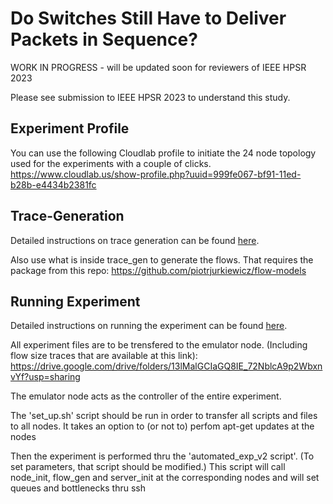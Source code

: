 # Do Switches Still Have to Deliver Packets in Sequence?

WORK IN PROGRESS - will be updated soon for reviewers of IEEE HPSR 2023

Please see submission to IEEE HPSR 2023 to understand this study.


## Experiment Profile

You can use the following Cloudlab profile to initiate the 24 node topology used for the experiments with a couple of clicks.
https://www.cloudlab.us/show-profile.php?uuid=999fe067-bf91-11ed-b28b-e4434b2381fc



## Trace-Generation

Detailed instructions on trace generation can be found [here](https://github.com/ufukusubutun/Reordering_Switch/blob/main/docs/trace_gen.md).


Also use what is inside trace_gen to generate the flows. That requires the package from this repo:
https://github.com/piotrjurkiewicz/flow-models


## Running Experiment

Detailed instructions on running the experiment can be found [here](https://github.com/ufukusubutun/Reordering_Switch/blob/main/docs/exp_run.md).

All experiment files are to be trensfered to the emulator node.
(Including flow size traces that are available at this link):
https://drive.google.com/drive/folders/13lMalGCIaGQ8IE_72NblcA9p2WbxnvYf?usp=sharing

The emulator node acts as the controller of the entire experiment.

The 'set_up.sh' script should be run in order to transfer all scripts and files to all nodes. It takes an option to (or not to) perfom apt-get updates at the nodes

Then the experiment is performed thru the 'automated_exp_v2 script'. (To set parameters, that script should be modified.)
This script will call node_init, flow_gen and server_init at the corresponding nodes and will set queues and bottlenecks thru ssh


